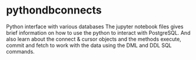 # pythondbconnects
Python interface with various databases
The jupyter notebook files gives brief information on how to use the python to interact with PostgreSQL. And also learn about the connect & cursor objects and the methods execute, commit and fetch to work with the data using the DML and DDL SQL commands.
